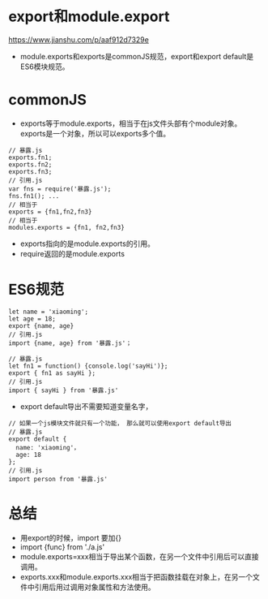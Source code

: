 # export和module.export
https://www.jianshu.com/p/aaf912d7329e
- module.exports和exports是commonJS规范，export和export default是ES6模块规范。
# commonJS
- exports等于module.exports，相当于在js文件头部有个module对象。exports是一个对象，所以可以exports多个值。
```
// 暴露.js
exports.fn1;
exports.fn2;
exports.fn3;
// 引用.js
var fns = require('暴露.js');
fns.fn1(); ...
// 相当于
exports = {fn1,fn2,fn3}
// 相当于 
modules.exports = {fn1, fn2,fn3}
```
- exports指向的是module.exports的引用。
- require返回的是module.exports
# ES6规范
```
let name = 'xiaoming';
let age = 18;
export {name, age}
// 引用.js
import {name, age} from '暴露.js'；
```
```
// 暴露.js
let fn1 = function() {console.log('sayHi')};
export { fn1 as sayHi };
// 引用.js
import { sayHi } from '暴露.js'
```
- export default导出不需要知道变量名字，
```
// 如果一个js模块文件就只有一个功能， 那么就可以使用export default导出
// 暴露.js
export default {
  name: 'xiaoming'，
  age: 18
}; 
// 引用.js
import person from '暴露.js'
```
# 总结
- 用export的时候，import 要加{}
- import {func} from './a.js'
- module.exports=xxx相当于导出某个函数，在另一个文件中引用后可以直接调用。
- exports.xxx和module.exports.xxx相当于把函数挂载在对象上，在另一个文件中引用后用过调用对象属性和方法使用。
